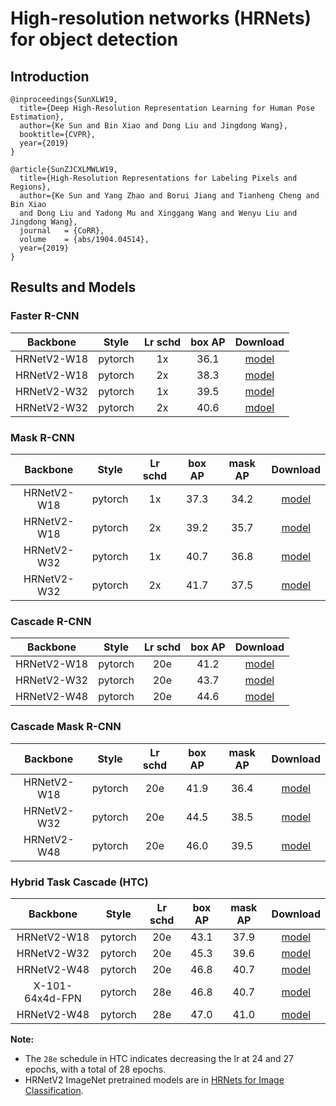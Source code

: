 # High-resolution networks (HRNets) for object detection

## Introduction

```
@inproceedings{SunXLW19,
  title={Deep High-Resolution Representation Learning for Human Pose Estimation},
  author={Ke Sun and Bin Xiao and Dong Liu and Jingdong Wang},
  booktitle={CVPR},
  year={2019}
}

@article{SunZJCXLMWLW19,
  title={High-Resolution Representations for Labeling Pixels and Regions},
  author={Ke Sun and Yang Zhao and Borui Jiang and Tianheng Cheng and Bin Xiao 
  and Dong Liu and Yadong Mu and Xinggang Wang and Wenyu Liu and Jingdong Wang},
  journal   = {CoRR},
  volume    = {abs/1904.04514},
  year={2019}
}
```

## Results and Models

### Faster R-CNN

|    Backbone     |  Style  | Lr schd | box AP |       Download      |
| :-------------: | :-----: | :-----: | :----: | :-----------------: |
|   HRNetV2-W18   | pytorch |   1x    |  36.1  | [model](https://s3.ap-northeast-2.amazonaws.com/open-mmlab/mmdetection/models/hrnet/faster_rcnn_hrnetv2_w18_fpn_1x_20190522-e368c387.pth) |
|   HRNetV2-W18   | pytorch |   2x    |  38.3  | [model](https://1drv.ms/u/s!Auszw0Nn8DCRbh41jpZ323XI--k?e=U4YpqN) |
|   HRNetV2-W32   | pytorch |   1x    |  39.5  | [model](https://s3.ap-northeast-2.amazonaws.com/open-mmlab/mmdetection/models/hrnet/faster_rcnn_hrnetv2_w32_fpn_1x_20190522-d22f1fef.pth) |
|   HRNetV2-W32   | pytorch |   2x    |  40.6  | [mdoel](https://1drv.ms/u/s!Auszw0Nn8DCRb79TmOa-cqUhNRU?e=SvbNm8) |


### Mask R-CNN

|    Backbone     |  Style  | Lr schd | box AP | mask AP |       Download      |
| :-------------: | :-----: | :-----: | :----: | :----:  | :-----------------: |
|   HRNetV2-W18   | pytorch |   1x    |  37.3  |  34.2   | [model](https://s3.ap-northeast-2.amazonaws.com/open-mmlab/mmdetection/models/hrnet/mask_rcnn_hrnetv2_w18_fpn_1x_20190522-c8ad459f.pth) |
|   HRNetV2-W18   | pytorch |   2x    |  39.2  |  35.7   | [model](https://1drv.ms/u/s!Auszw0Nn8DCRcIXRhhKqCTqm6lM?e=4RayXL) |
|   HRNetV2-W32   | pytorch |   1x    |  40.7  |  36.8   | [model](https://s3.ap-northeast-2.amazonaws.com/open-mmlab/mmdetection/models/hrnet/mask_rcnn_hrnetv2_w32_fpn_1x_20190522-374aaa00.pth) |
|   HRNetV2-W32   | pytorch |   2x    |  41.7  |  37.5  | [model](https://1drv.ms/u/s!Ah3Ku6_VdFEFbs0M75ceGOJq5_8?e=Da64Ik)  |


### Cascade R-CNN

|    Backbone     |  Style  | Lr schd | box AP |       Download      |
| :-------------: | :-----: | :-----: | :----: | :-----------------: |
|   HRNetV2-W18   | pytorch |   20e   |  41.2  | [model](https://1drv.ms/u/s!Auszw0Nn8DCRbOZFb-P5mQnROag?e=FhjtRO) |
|   HRNetV2-W32   | pytorch |   20e   |  43.7  | [model](https://s3.ap-northeast-2.amazonaws.com/open-mmlab/mmdetection/models/hrnet/cascade_rcnn_hrnetv2_w32_fpn_20e_20190522-55bec4ee.pth)|
|   HRNetV2-W48   | pytorch |   20e   |  44.6  | [model](https://1drv.ms/u/s!Auszw0Nn8DCRbR4_fUMQIh4HLpY?e=tg4mcC) |


### Cascade Mask R-CNN

|    Backbone     |  Style  | Lr schd | box AP | mask AP |       Download      |
| :-------------: | :-----: | :-----: | :----: | :----:  | :-----------------: |
|   HRNetV2-W18   | pytorch |   20e   |  41.9  |  36.4   | [model](https://1drv.ms/u/s!Auszw0Nn8DCRae1ZHlXqhq6rYRs?e=3ccezX) |
|   HRNetV2-W32   | pytorch |   20e   |  44.5  |  38.5   | [model](https://1drv.ms/u/s!Auszw0Nn8DCRapMDzVpuCtKFco8?e=QkmmGb) |
|   HRNetV2-W48   | pytorch |   20e   |  46.0  |  39.5   | [model](https://1drv.ms/u/s!Auszw0Nn8DCRa98jErb27sfqyIM?e=R7Um29) |


### Hybrid Task Cascade (HTC)

|    Backbone     |  Style  | Lr schd | box AP | mask AP |       Download      |
| :-------------: | :-----: | :-----: | :----: | :----:  | :-----------------: |
|   HRNetV2-W18   | pytorch |   20e   |  43.1  |  37.9   | [model](https://1drv.ms/u/s!Ah3Ku6_VdFEFaVxu0sx7ANFxQ5Q?e=Fgbl34)   |   |
|   HRNetV2-W32   | pytorch |   20e   |  45.3  |  39.6   | [model](https://1drv.ms/u/s!Ah3Ku6_VdFEFauCD-HFOaYNKf_s?e=xCZc97)   |
|   HRNetV2-W48   | pytorch |   20e   |  46.8  |  40.7   | [model](https://1drv.ms/u/s!Ah3Ku6_VdFEFbCfbs7-84a0Ab50?e=2c1YL0)   |
| X-101-64x4d-FPN | pytorch |   28e   |  46.8  |  40.7   | [model](https://1drv.ms/u/s!Ah3Ku6_VdFEFbRy5RsHSGilbdgc?e=Pao0CF)   |
|   HRNetV2-W48   | pytorch |   28e   |  47.0  |  41.0   | [model](https://1drv.ms/u/s!Ah3Ku6_VdFEFay0EW03fWCe8hn0?e=DT9MNQ)   |



**Note:**

- The `28e` schedule in HTC indicates decreasing the lr at 24 and 27 epochs, with a total of 28 epochs.
- HRNetV2 ImageNet pretrained models are in [HRNets for Image Classification](https://github.com/HRNet/HRNet-Image-Classification).
